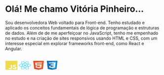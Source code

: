 <h1>Olá! Me chamo Vitória Pinheiro...</h1>

Sou desenvolvedora Web voltado para Front-end. 
Tenho estudado e aplicado os conceitos fundamentais de lógica de programação e estruturas de dados.
Além de de me aperfeiçoar no JavaScript, tenho me empenhado no estudo e na criação de sites responsivos 
usando HTML e CSS, com um interesse especial em explorar frameworks front-end, como React e Angular. 


<div style="display: inline_block"><br>
  <img align="center" alt="br-Js" height="30" width="40" src="https://raw.githubusercontent.com/devicons/devicon/master/icons/javascript/javascript-plain.svg">
  <img align="center" alt="br-React" height="30" width="40" src="https://raw.githubusercontent.com/devicons/devicon/master/icons/react/react-original.svg">
  <img align="center" alt="br-HTML" height="30" width="40" src="https://raw.githubusercontent.com/devicons/devicon/master/icons/html5/html5-original.svg">
  <img align="center" alt="br-CSS" height="30" width="40" src="https://raw.githubusercontent.com/devicons/devicon/master/icons/css3/css3-original.svg">
  </div>





